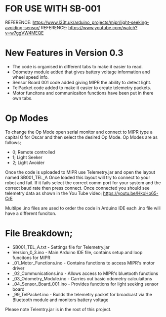 # FOR USE WITH SB-001

REFERENCE: https://www.l33t.uk/arduino_projects/mipr/light-seeking-avoiding-sensor/
REFERENCE: https://www.youtube.com/watch?v=w7ggVW4MEQE

# New Features in Version 0.3

- The code is organised in different tabs to make it easier to read.
- Odometry module added that gives battery voltage information and wheel speed info.
- Sensor Board 001 code added giving MIPR the ability to detect light.
- TelPacket code added to make it easier to create telemetry packets.
- Motor funcitons and communicaiton functions have been put in there own tabs.

# Op Modes

To change the Op Mode open serial monitor and connect to MIPR type a capital O for Oscar and then select the desired Op Mode.
Op Modes are as follows;

- 0; Remote controlled
- 1; Light Seeker
- 2; Light Avoider

Once the code is uploaded to MIPR use Telemetry.jar and open the layout named SB001_TEL_A
Once loaded this layout will try to connect to your robot and fail. If it fails select the
correct comm port for your system and the correct baud rate then press connect. Once
connected you should see telemetry data as shown in the You Tube video; https://youtu.be/HkoHo65-CrE

Multilpe .ino files are used to order the code in Arduino IDE each .ino file will have a different funciton.

# File Breakdown;

- SB001_TEL_A.txt - Settings file for Telemetry.jar
- Version_0_3.ino - Main Arduino IDE file, contains setup and loop funcitons for MIPR
- _01_Motor_Functions.ino - Contains functions to access MIPR's motor driver
- _02_Communications.ino - Allows access to MIPR's bluetooth functions
- _03_Odometry_Module.ino - Carries out basic odometry calculaitons
- _04_Sensor_Board_001.ino - Provides functions for light seeking sensor board
- _99_TelPacket.ino - Builds the telemetry packet for broadcast via the Bluetooth module and monitors battery voltage

Please note Telemtry.jar is in the root of this project.
